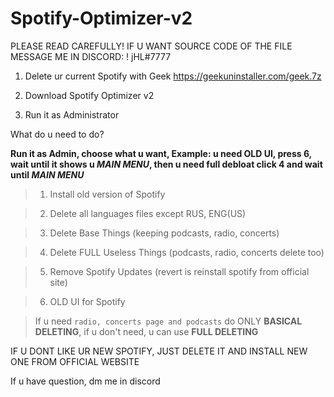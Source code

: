 # Spotify-Optimizer-v2

PLEASE READ CAREFULLY! IF U WANT SOURCE CODE OF THE FILE MESSAGE ME IN DISCORD: ! jHL#7777

1. Delete ur current Spotify with Geek https://geekuninstaller.com/geek.7z

2. Download Spotify Optimizer v2

3. Run it as Administrator

What do u need to do? 

**Run it as Admin, choose what u want, Example: u need OLD UI, press 6, wait until it shows u *MAIN MENU*, then u need full debloat click 4 and wait until *MAIN MENU***

> 1) Install old version of Spotify

> 2) Delete all languages files except RUS, ENG(US)

> 3) Delete Base Things (keeping podcasts, radio, concerts)

> 4) Delete FULL Useless Things (podcasts, radio, concerts delete too)

> 5) Remove Spotify Updates (revert is reinstall spotify from official site)

> 6) OLD UI for Spotify


> If u need `radio, concerts page and podcasts` do ONLY **BASICAL DELETING**, if u don't need, u can use **FULL DELETING** 

IF U DONT LIKE UR NEW SPOTIFY, JUST DELETE IT AND INSTALL NEW ONE FROM OFFICIAL WEBSITE

If u have question, dm me in discord
